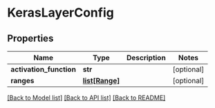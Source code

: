 # KerasLayerConfig

## Properties
Name | Type | Description | Notes
------------ | ------------- | ------------- | -------------
**activation_function** | **str** |  | [optional] 
**ranges** | [**list[Range]**](Range.md) |  | [optional] 

[[Back to Model list]](../README.md#documentation-for-models) [[Back to API list]](../README.md#documentation-for-api-endpoints) [[Back to README]](../README.md)


